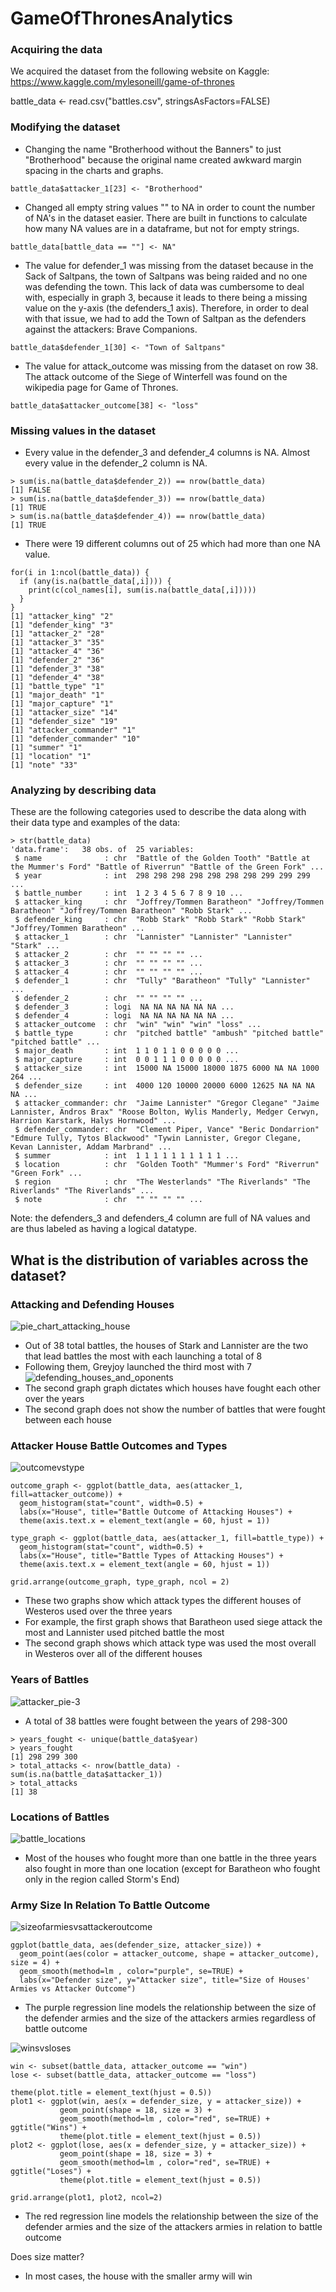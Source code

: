# GameOfThronesAnalytics

### Acquiring the data
We acquired the dataset from the following website on Kaggle: https://www.kaggle.com/mylesoneill/game-of-thrones

battle_data <- read.csv("battles.csv", stringsAsFactors=FALSE)

### Modifying the dataset
* Changing the name "Brotherhood without the Banners" to just "Brotherhood" because the original name created awkward margin spacing in the charts and graphs. 
```{r }
battle_data$attacker_1[23] <- "Brotherhood"
```

* Changed all empty string values "" to NA in order to count the number of NA's in the dataset easier. There are built in functions to calculate how many NA values are in a dataframe, but not for empty strings. 
```{r }
battle_data[battle_data == ""] <- NA"
```

* The value for defender_1 was missing from the dataset because in the Sack of Saltpans, the town of Saltpans was being raided and no one was defending the town. This lack of data was cumbersome to deal with, especially in graph 3, because it leads to there being a missing value on the y-axis (the defenders_1 axis). Therefore, in order to deal with that issue, we had to add the Town of Saltpan as the defenders against the attackers: Brave Companions. 
```{r }
battle_data$defender_1[30] <- "Town of Saltpans"
```

* The value for attack_outcome was missing from the dataset on row 38. The attack outcome of the Siege of Winterfell was found on the wikipedia page for Game of Thrones. 
```{r }
battle_data$attacker_outcome[38] <- "loss"
```
 
### Missing values in the dataset
* Every value in the defender_3 and defender_4 columns is NA. Almost every value in the defender_2 column is NA. 
```{r}
> sum(is.na(battle_data$defender_2)) == nrow(battle_data)
[1] FALSE
> sum(is.na(battle_data$defender_3)) == nrow(battle_data)
[1] TRUE
> sum(is.na(battle_data$defender_4)) == nrow(battle_data)
[1] TRUE
```
* There were 19 different columns out of 25 which had more than one NA value. 
```{r}
for(i in 1:ncol(battle_data)) {
  if (any(is.na(battle_data[,i]))) {
    print(c(col_names[i], sum(is.na(battle_data[,i]))))
  }
}
[1] "attacker_king" "2"            
[1] "defender_king" "3"            
[1] "attacker_2" "28"        
[1] "attacker_3" "35"        
[1] "attacker_4" "36"        
[1] "defender_2" "36"        
[1] "defender_3" "38"        
[1] "defender_4" "38"        
[1] "battle_type" "1"          
[1] "major_death" "1"          
[1] "major_capture" "1"            
[1] "attacker_size" "14"           
[1] "defender_size" "19"           
[1] "attacker_commander" "1"                 
[1] "defender_commander" "10"                
[1] "summer" "1"     
[1] "location" "1"       
[1] "note" "33"  
```

### Analyzing by describing data 

These are the following categories used to describe the data along with their data type and examples of the data: 
```{r}
> str(battle_data)
'data.frame':	38 obs. of  25 variables:
 $ name              : chr  "Battle of the Golden Tooth" "Battle at the Mummer's Ford" "Battle of Riverrun" "Battle of the Green Fork" ...
 $ year              : int  298 298 298 298 298 298 298 299 299 299 ...
 $ battle_number     : int  1 2 3 4 5 6 7 8 9 10 ...
 $ attacker_king     : chr  "Joffrey/Tommen Baratheon" "Joffrey/Tommen Baratheon" "Joffrey/Tommen Baratheon" "Robb Stark" ...
 $ defender_king     : chr  "Robb Stark" "Robb Stark" "Robb Stark" "Joffrey/Tommen Baratheon" ...
 $ attacker_1        : chr  "Lannister" "Lannister" "Lannister" "Stark" ...
 $ attacker_2        : chr  "" "" "" "" ...
 $ attacker_3        : chr  "" "" "" "" ...
 $ attacker_4        : chr  "" "" "" "" ...
 $ defender_1        : chr  "Tully" "Baratheon" "Tully" "Lannister" ...
 $ defender_2        : chr  "" "" "" "" ...
 $ defender_3        : logi  NA NA NA NA NA NA ...
 $ defender_4        : logi  NA NA NA NA NA NA ...
 $ attacker_outcome  : chr  "win" "win" "win" "loss" ...
 $ battle_type       : chr  "pitched battle" "ambush" "pitched battle" "pitched battle" ...
 $ major_death       : int  1 1 0 1 1 0 0 0 0 0 ...
 $ major_capture     : int  0 0 1 1 1 0 0 0 0 0 ...
 $ attacker_size     : int  15000 NA 15000 18000 1875 6000 NA NA 1000 264 ...
 $ defender_size     : int  4000 120 10000 20000 6000 12625 NA NA NA NA ...
 $ attacker_commander: chr  "Jaime Lannister" "Gregor Clegane" "Jaime Lannister, Andros Brax" "Roose Bolton, Wylis Manderly, Medger Cerwyn, Harrion Karstark, Halys Hornwood" ...
 $ defender_commander: chr  "Clement Piper, Vance" "Beric Dondarrion" "Edmure Tully, Tytos Blackwood" "Tywin Lannister, Gregor Clegane, Kevan Lannister, Addam Marbrand" ...
 $ summer            : int  1 1 1 1 1 1 1 1 1 1 ...
 $ location          : chr  "Golden Tooth" "Mummer's Ford" "Riverrun" "Green Fork" ...
 $ region            : chr  "The Westerlands" "The Riverlands" "The Riverlands" "The Riverlands" ...
 $ note              : chr  "" "" "" "" ...
 ```
 
 Note: the defenders_3 and defenders_4 column are full of NA values and are thus labeled as having a logical datatype. 
 
 ## What is the distribution of variables across the dataset?

### Attacking and Defending Houses
![pie_chart_attacking_house](https://user-images.githubusercontent.com/8938974/42578080-c96740a4-84f3-11e8-9882-51eccbbb7a1d.png)
* Out of 38 total battles, the houses of Stark and Lannister are the two that lead battles the most with each launching a total of 8
* Following them, Greyjoy launched the third most with 7
![defending_houses_and_oponents](https://user-images.githubusercontent.com/8938974/43089964-133fd770-8e74-11e8-924e-2177ccddb036.jpeg)
* The second graph graph dictates which houses have fought each other over the years 
* The second graph does not show the number of battles that were fought between each house

### Attacker House Battle Outcomes and Types
![outcomevstype](https://user-images.githubusercontent.com/8938974/43089100-d5e4667c-8e71-11e8-83a6-66702974c8c7.jpeg)
```{r } 
outcome_graph <- ggplot(battle_data, aes(attacker_1, fill=attacker_outcome)) +
  geom_histogram(stat="count", width=0.5) +
  labs(x="House", title="Battle Outcome of Attacking Houses") +
  theme(axis.text.x = element_text(angle = 60, hjust = 1))

type_graph <- ggplot(battle_data, aes(attacker_1, fill=battle_type)) +
  geom_histogram(stat="count", width=0.5) +
  labs(x="House", title="Battle Types of Attacking Houses") +
  theme(axis.text.x = element_text(angle = 60, hjust = 1))

grid.arrange(outcome_graph, type_graph, ncol = 2)
```

* These two graphs show which attack types the different houses of Westeros used over the three years
* For example, the first graph shows that Baratheon used siege attack the most and Lannister used pitched battle the most
* The second graph shows which attack type was used the most overall in Westeros over all of the different houses

### Years of Battles
![attacker_pie-3](https://user-images.githubusercontent.com/8938974/42729836-4a7e5742-87b3-11e8-99e2-22ebc55683c8.png)

* A total of 38 battles were fought between the years of 298-300
```{r} 
> years_fought <- unique(battle_data$year)
> years_fought
[1] 298 299 300 
> total_attacks <- nrow(battle_data) - sum(is.na(battle_data$attacker_1))
> total_attacks
[1] 38
```

### Locations of Battles
![battle_locations](https://user-images.githubusercontent.com/8938974/42742181-eeb26eec-8886-11e8-8e05-56f5d20f2f2f.jpeg)

* Most of the houses who fought more than one battle in the three years also fought in more than one location (except for Baratheon who fought only in the region called Storm's End)

### Army Size In Relation To Battle Outcome
![sizeofarmiesvsattackeroutcome](https://user-images.githubusercontent.com/8938974/43091322-c4bc03fe-8e77-11e8-98e5-28c7fa891d7e.jpeg)
```{r }
ggplot(battle_data, aes(defender_size, attacker_size)) +
  geom_point(aes(color = attacker_outcome, shape = attacker_outcome), size = 4) +
  geom_smooth(method=lm , color="purple", se=TRUE) + 
  labs(x="Defender size", y="Attacker size", title="Size of Houses' Armies vs Attacker Outcome") 
```
* The purple regression line models the relationship between the size of the defender armies and the size of the attackers armies regardless of battle outcome

![winsvsloses](https://user-images.githubusercontent.com/8938974/43087953-05908f02-8e6f-11e8-864e-2c09948ccf4f.jpeg)

```{r }
win <- subset(battle_data, attacker_outcome == "win")
lose <- subset(battle_data, attacker_outcome == "loss")

theme(plot.title = element_text(hjust = 0.5))
plot1 <- ggplot(win, aes(x = defender_size, y = attacker_size)) + 
           geom_point(shape = 18, size = 3) + 
           geom_smooth(method=lm , color="red", se=TRUE) + ggtitle("Wins") + 
           theme(plot.title = element_text(hjust = 0.5))
plot2 <- ggplot(lose, aes(x = defender_size, y = attacker_size)) + 
           geom_point(shape = 18, size = 3) + 
           geom_smooth(method=lm , color="red", se=TRUE) + ggtitle("Loses") + 
           theme(plot.title = element_text(hjust = 0.5))
           
grid.arrange(plot1, plot2, ncol=2)
```
* The red regression line models the relationship between the size of the defender armies and the size of the attackers armies in relation to battle outcome

Does size matter?
* In most cases, the house with the smaller army will win


